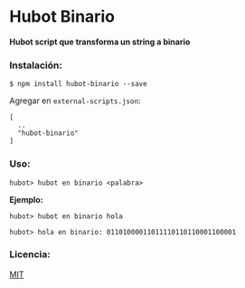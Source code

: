 # Hubot Binario

**Hubot script que transforma un string a binario**

### Instalación:

````
$ npm install hubot-binario --save
````

Agregar en `external-scripts.json`:

````
[
  ..
  "hubot-binario"
]
````

### Uso:

````
hubot> hubot en binario <palabra>
````

**Ejemplo:**

````
hubot> hubot en binario hola

hubot> hola en binario: 01101000011011110110110001100001
````

### Licencia:
[MIT](https://opensource.org/licenses/MIT)

